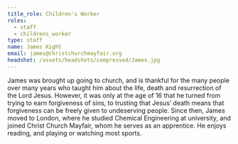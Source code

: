 ```yaml
---
title_role: Children's Worker
roles:
  - staff
  - childrens_worker
type: staff
name: James Kight
email: james@christchurchmayfair.org
headshot: /assets/headshots/compressed/James.jpg
---
```

James was brought up going to church, and is thankful for the many people over many years who taught him about the life, death and resurrection of the Lord Jesus. However, it was only at the age of 16 that he turned from trying to earn forgiveness of sins, to trusting that Jesus’ death means that forgiveness can be freely given to undeserving people. Since then, James moved to London, where he studied Chemical Engineering at university, and joined Christ Church Mayfair, whom he serves as an apprentice. He enjoys reading, and playing or watching most sports.
